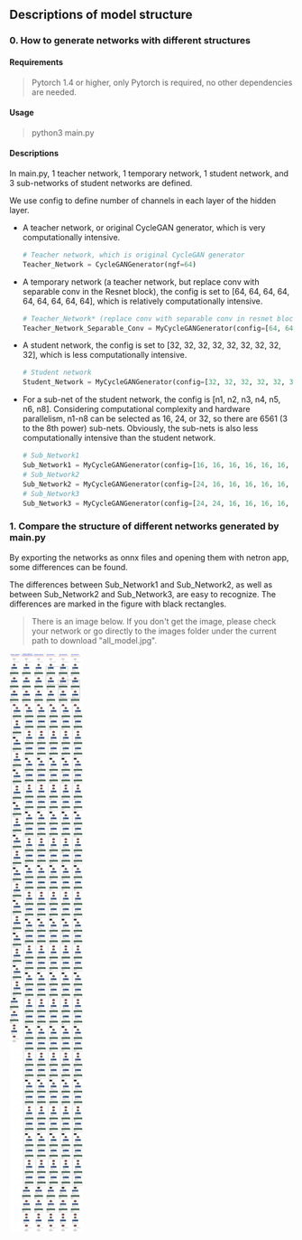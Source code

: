## Descriptions of model structure

### 0. How to generate networks with different structures

#### Requirements
>Pytorch 1.4 or higher, only Pytorch is required, no other dependencies are needed.

#### Usage
>python3 main.py

#### Descriptions

In main.py, 1 teacher network, 1 temporary network, 1 student network, and 3 sub-networks of student networks are defined. 

We use config to define number of channels in each layer of the hidden layer.

* A teacher network, or original CycleGAN generator, which is very computationally intensive.

  ```python
  # Teacher network, which is original CycleGAN generator
  Teacher_Network = CycleGANGenerator(ngf=64)
  ```

* A temporary network (a teacher network, but replace conv with separable conv in the Resnet block), the config is set to [64, 64, 64, 64, 64, 64, 64, 64, 64], which is relatively computationally intensive.

  ```python
  # Teacher_Network* (replace conv with separable conv in resnet block)
  Teacher_Network_Separable_Conv = MyCycleGANGenerator(config=[64, 64, 64, 64, 64, 64, 64, 64])
  ```

* A student network,  the config is set to [32, 32, 32, 32, 32, 32, 32, 32, 32], which is less computationally intensive.

  ```python
  # Student network
  Student_Network = MyCycleGANGenerator(config=[32, 32, 32, 32, 32, 32, 32, 32])
  ```

* For a sub-net of the student network, the config is [n1, n2, n3, n4, n5, n6, n8]. Considering computational complexity and hardware parallelism, n1-n8 can be selected as 16, 24, or 32, so there are 6561 (3 to the 8th power) sub-nets. Obviously, the sub-nets is also less computationally intensive than the student network.

  ```python
  # Sub_Network1
  Sub_Network1 = MyCycleGANGenerator(config=[16, 16, 16, 16, 16, 16, 16, 16])
  # Sub_Network2
  Sub_Network2 = MyCycleGANGenerator(config=[24, 16, 16, 16, 16, 16, 16, 16])
  # Sub_Network3
  Sub_Network3 = MyCycleGANGenerator(config=[24, 24, 16, 16, 16, 16, 16, 16])
  ```

  

### 1. Compare the structure of different networks generated by main.py

By exporting the networks as onnx files and opening them with netron app, some differences can be found.

The differences between Sub_Network1 and Sub_Network2, as well as between Sub_Network2 and Sub_Network3, are easy to recognize. The differences are marked in the figure with black rectangles.

> There is an image below. If you don't get the image, please check your network or go directly to the images folder under the current path to download "all_model.jpg".

![all_model](images/all_model.jpg)
